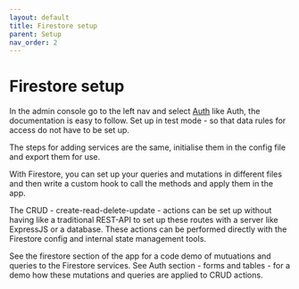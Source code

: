 ```yaml
---
layout: default
title: Firestore setup
parent: Setup
nav_order: 2
---
```


# Firestore setup

In the admin console go to the left nav and select [Auth](https://console.firebase.google.com/) like Auth, the documentation is easy to follow. Set up in test mode - so that data rules for access do not have to be set up.

The steps for adding services are the same, initialise them in the config file and export them for use.

With Firestore, you can set up your queries and mutations in different files and then write a custom hook to call the methods and apply them in the app.

The CRUD - create-read-delete-update - actions can be set up without having like a traditional REST-API to set up these routes with a server like ExpressJS or a database. These actions can be performed directly with the Firestore config and internal state management tools.

See the firestore section of the app for a code demo of mutuations and queries to the Firestore services. See  Auth section - forms and tables - for a demo how these mutations and queries are applied to CRUD actions.
